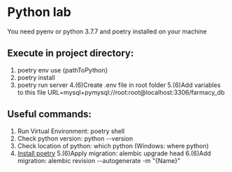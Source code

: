 # Python lab

You need pyenv or python 3.7.7 and poetry installed on your machine

## Execute in project directory:
1. poetry env use {pathToPython}
2. poetry install
3. poetry run server
4.(6)Create .env file in root folder
5.(6)Add variables to this file URL=mysql+pymysql://root:root@localhost:3306/farmacy_db

## Useful commands:
1. Run Virtual Environment: poetry shell
2. Check python version: python --version
3. Check location of python: which python (Windows: where python)
4. [Install poetry](https://python-poetry.org/docs/)
5.(6)Apply migration: alembic upgrade head
6.(6)Add migration: alembic revision --autogenerate -m "{Name}"
